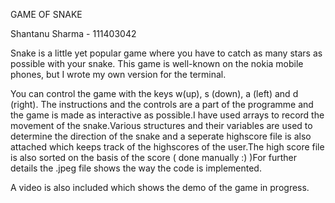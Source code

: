   GAME OF SNAKE
  
Shantanu Sharma - 111403042
  
Snake is a little yet popular game where you have to catch as many stars as possible with your snake. This game is well-known on the nokia mobile phones, but I wrote my own version for the terminal.

You can control the game with the keys w(up), s (down), a (left) and d (right).
The instructions and the controls are a part of the programme and the game is made as interactive as possible.I have used arrays to record the movement of the snake.Various structures and their variables are used to determine the direction of the snake and a seperate highscore file is also attached which keeps track of the highscores of the user.The high score file is also sorted on the basis of the score ( done manually :) )For further details the .jpeg file shows the way the code is implemented. 

A video is also included which shows the demo of the game in progress.

